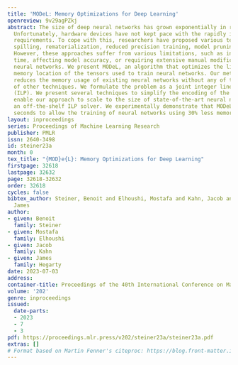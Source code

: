 ```yaml
---
title: 'MODeL: Memory Optimizations for Deep Learning'
openreview: 9v29agPZkj
abstract: The size of deep neural networks has grown exponentially in recent years.
  Unfortunately, hardware devices have not kept pace with the rapidly increasing memory
  requirements. To cope with this, researchers have proposed various techniques including
  spilling, rematerialization, reduced precision training, model pruning, and so on.
  However, these approaches suffer from various limitations, such as increasing training
  time, affecting model accuracy, or requiring extensive manual modifications to the
  neural networks. We present MODeL, an algorithm that optimizes the lifetime and
  memory location of the tensors used to train neural networks. Our method automatically
  reduces the memory usage of existing neural networks without any of the drawbacks
  of other techniques. We formulate the problem as a joint integer linear program
  (ILP). We present several techniques to simplify the encoding of the problem, and
  enable our approach to scale to the size of state-of-the-art neural networks using
  an off-the-shelf ILP solver. We experimentally demonstrate that MODeL only takes
  seconds to allow the training of neural networks using 30% less memory on average.
layout: inproceedings
series: Proceedings of Machine Learning Research
publisher: PMLR
issn: 2640-3498
id: steiner23a
month: 0
tex_title: "{MOD}e{L}: Memory Optimizations for Deep Learning"
firstpage: 32618
lastpage: 32632
page: 32618-32632
order: 32618
cycles: false
bibtex_author: Steiner, Benoit and Elhoushi, Mostafa and Kahn, Jacob and Hegarty,
  James
author:
- given: Benoit
  family: Steiner
- given: Mostafa
  family: Elhoushi
- given: Jacob
  family: Kahn
- given: James
  family: Hegarty
date: 2023-07-03
address: 
container-title: Proceedings of the 40th International Conference on Machine Learning
volume: '202'
genre: inproceedings
issued:
  date-parts:
  - 2023
  - 7
  - 3
pdf: https://proceedings.mlr.press/v202/steiner23a/steiner23a.pdf
extras: []
# Format based on Martin Fenner's citeproc: https://blog.front-matter.io/posts/citeproc-yaml-for-bibliographies/
---
```

